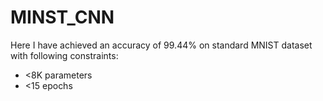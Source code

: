 # MINST_CNN

Here I have achieved an accuracy of 99.44% on standard MNIST  dataset with following constraints:
- <8K parameters
- <15 epochs